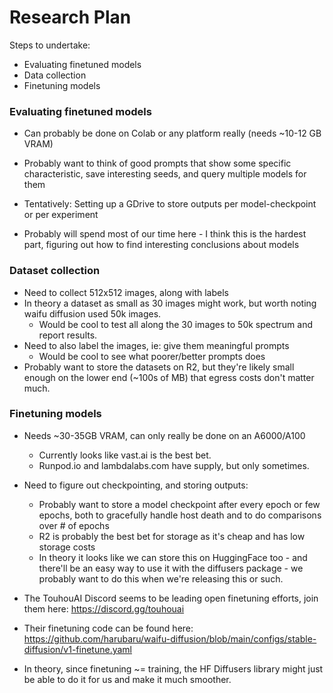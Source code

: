 # Research Plan

Steps to undertake:

- Evaluating finetuned models
- Data collection
- Finetuning models

### Evaluating finetuned models

- Can probably be done on Colab or any platform really (needs ~10-12 GB VRAM)
- Probably want to think of good prompts that show some specific characteristic, save interesting seeds, and query multiple models for them

- Tentatively: Setting up a GDrive to store outputs per model-checkpoint or per experiment

- Probably will spend most of our time here - I think this is the hardest part, figuring out how to find interesting conclusions about models

### Dataset collection

- Need to collect 512x512 images, along with labels
- In theory a dataset as small as 30 images might work, but worth noting waifu diffusion used 50k images.
  - Would be cool to test all along the 30 images to 50k spectrum and report results.
- Need to also label the images, ie: give them meaningful prompts
  - Would be cool to see what poorer/better prompts does
- Probably want to store the datasets on R2, but they're likely small enough on the lower end (~100s of MB) that egress costs don't matter much.

### Finetuning models

- Needs ~30-35GB VRAM, can only really be done on an A6000/A100

  - Currently looks like vast.ai is the best bet.
  - Runpod.io and lambdalabs.com have supply, but only sometimes.

- Need to figure out checkpointing, and storing outputs:

  - Probably want to store a model checkpoint after every epoch or few epochs, both to gracefully handle host death and to do comparisons over # of epochs
  - R2 is probably the best bet for storage as it's cheap and has low storage costs
  - In theory it looks like we can store this on HuggingFace too - and there'll be an easy way to use it with the diffusers package - we probably want to do this when we're releasing this or such.

- The TouhouAI Discord seems to be leading open finetuning efforts, join them here: https://discord.gg/touhouai
- Their finetuning code can be found here: https://github.com/harubaru/waifu-diffusion/blob/main/configs/stable-diffusion/v1-finetune.yaml

- In theory, since finetuning ~= training, the HF Diffusers library might just be able to do it for us and make it much smoother.
